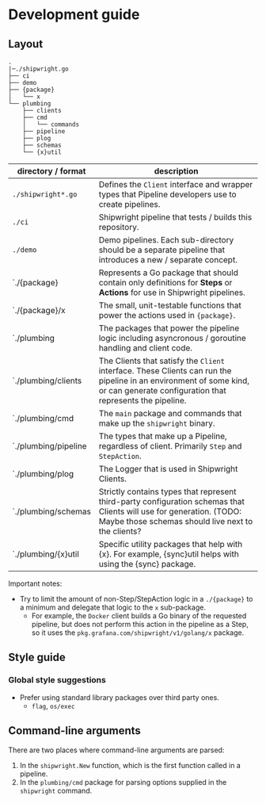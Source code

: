# Development guide

## Layout

```
.
|─./shipwright.go
├── ci
├── demo
├── {package}
│   └── x
└── plumbing
    ├── clients
    ├── cmd
    │   └── commands
    ├── pipeline
    ├── plog
    ├── schemas
    └── {x}util
```

| directory / format   | description                                                                                                                                                                     |
| -------------------- | ------------------------------------------------------------------------------------------------------------------------------------------------------------------------------- |
| `./shipwright*.go`   | Defines the `Client` interface and wrapper types that Pipeline developers use to create pipelines.                                                                              |
| `./ci`               | Shipwright pipeline that tests / builds this repository.                                                                                                                        |
| `./demo`             | Demo pipelines. Each sub-directory should be a separate pipeline that introduces a new / separate concept.                                                                      |
| `./{package}         | Represents a Go package that should contain only definitions for **Steps** or **Actions** for use in Shipwright pipelines.                                                      |
| `./{package}/x       | The small, unit-testable functions that power the actions used in `{package}`.                                                                                                  |
| `./plumbing          | The packages that power the pipeline logic including asyncronous / goroutine handling and client code.                                                                          |
| `./plumbing/clients  | The Clients that satisfy the `Client` interface. These Clients can run the pipeline in an environment of some kind, or can generate configuration that represents the pipeline. |
| `./plumbing/cmd      | The `main` package and commands that make up the `shipwright` binary.                                                                                                           |
| `./plumbing/pipeline | The types that make up a Pipeline, regardless of client. Primarily `Step` and `StepAction`.                                                                                     |
| `./plumbing/plog     | The Logger that is used in Shipwright Clients.                                                                                                                                  |
| `./plumbing/schemas  | Strictly contains types that represent third-party configuration schemas that Clients will use for generation. (TODO: Maybe those schemas should live next to the clients?      |
| `./plumbing/{x}util  | Specific utility packages that help with {x}. For example, {sync}util helps with using the {sync} package.                                                                      |

Important notes:

- Try to limit the amount of non-Step/StepAction logic in a `./{package}` to a minimum and delegate that logic to the `x` sub-package.
  - For example, the `Docker` client builds a Go binary of the requested pipeline, but does not perform this action in the pipeline as a Step, so it uses the `pkg.grafana.com/shipwright/v1/golang/x` package.

## Style guide

### Global style suggestions

- Prefer using standard library packages over third party ones.
  - `flag`, `os/exec`

## Command-line arguments

There are two places where command-line arguments are parsed:

1. In the `shipwright.New` function, which is the first function called in a pipeline.
2. In the `plumbing/cmd` package for parsing options supplied in the `shipwright` command.
